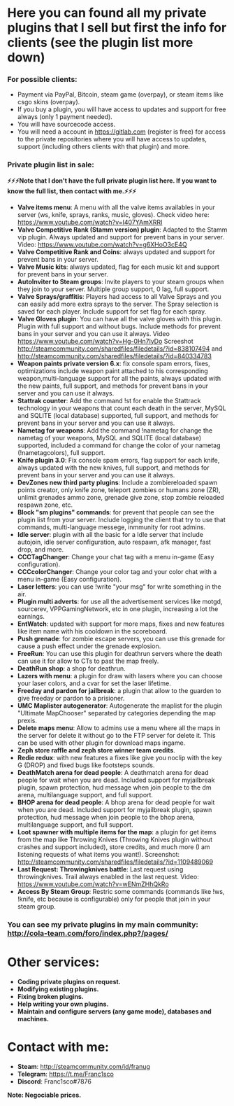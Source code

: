# Here you can found all my private plugins that I sell but first the info for clients (see the plugin list more down)

### For possible clients:

* Payment via PayPal, Bitcoin, steam game (overpay), or steam items like csgo skins (overpay).
* If you buy a plugin, you will have access to updates and support for free always (only 1 payment needed).
* You will have sourcecode access.
* You will need a account in https://gitlab.com (register is free) for access to the private repositories where you will have access to updates, support (including others clients with that plugin) and more.


### Private plugin list in sale:

**:zap::zap::zap:Note that I don't have the full private plugin list here. If you want to know the full list, then contact with me.:zap::zap::zap:**

* **Valve items menu**: A menu with all the valve items availables in your server (ws, knife, sprays, ranks, music, gloves). Check video here: https://www.youtube.com/watch?v=I407YAmXRRI
* **Valve Competitive Rank (Stamm version) plugin**: Adapted to the Stamm vip plugin. Always updated and support for prevent bans in your server. Video: https://www.youtube.com/watch?v=g6XHoO3cE4Q
* **Valve Competitive Rank and Coins**: always updated and support for prevent bans in your server.
* **Valve Music kits**: always updated, flag for each music kit and support for prevent bans in your server.
* **AutoInviter to Steam groups**: Invite players to your steam groups when they join to your server. Multiple group support, 0 lag, full support.
* **Valve Sprays/graffitis**: Players had access to all Valve Sprays and you can easily add more extra sprays to the server. The Spray selection is saved for each player. Include support for set flag for each spray.
* **Valve Gloves plugin**: You can have all the valve gloves with this plugin. Plugin with full support and without bugs. Include methods for prevent bans in your server and you can use it always. Video https://www.youtube.com/watch?v=Hg-0Hn7lyDo Screeshot http://steamcommunity.com/sharedfiles/filedetails/?id=838107494 and http://steamcommunity.com/sharedfiles/filedetails/?id=840334783
* **Weapon paints private version 6.x**: fix console spam errors, fixes, optimizations include weapon paint attached to his corresponding weapon,multi-language support for all the paints, always updated with the new paints, full support, and methods for prevent bans in your server and you can use it always.
* **Stattrak counter**: Add the command !st for enable the Stattrack technology in your weapons that count each death in the server, MySQL and SQLITE (local database) supported, full support, and methods for prevent bans in your server and you can use it always.
* **Nametag for weapons**: Add the command !nametag for change the nametag of your weapons, MySQL and SQLITE (local database) supported, included a command for change the color of your nametag (!nametagcolors), full support.
* **Knife plugin 3.0**: Fix console spam errors, flag support for each knife, always updated with the new knives, full support, and methods for prevent bans in your server and you can use it always.
* **DevZones new third party plugins**: Include a zombiereloaded spawn points creator, only knife zone, teleport zombies or humans zone (ZR), unlimit grenades ammo zone, grenade give zone, stop zombie reloaded respawn zone, etc.
* **Block "sm plugins" commands**: for prevent that people can see the plugin list from your server. Include logging the client that try to use that commands, multi-language messege, inmmunity for root admins.
* **Idle server**: plugin with all the basic for a Idle server that include autojoin, idle server configuration, auto respawn, afk manager, fast drop, and more.
* **CCCTagChanger**: Change your chat tag with a menu in-game (Easy configuration).
* **CCCcolorChanger**: Change your color tag and your color chat with a menu in-game (Easy configuration).
* **Laser letters**: you can use !write "your msg" for write something in the air.
* **Plugin multi adverts**: for use all the advertisement services like motgd, sourcerev, VPPGamingNetwork, etc in one plugin, increasing a lot the earnings.
* **EntWatch**: updated with support for more maps, fixes and new features like item name with his cooldown in the scoreboard.
* **Push grenade**: for zombie escape servers, you can use this grenade for cause a push effect under the grenade explosion.
* **FreeRun**: You can use this plugin for deathrun servers where the death can use it for allow to CTs to past the map freely.
* **DeathRun shop**: a shop for deathrun.
* **Lazers with menu**: a plugin for draw with lasers where you can choose your laser colors, and a cvar for set the laser lifetime.
* **Freeday and pardon for jailbreak**: a plugin that allow to the guarden to give freeday or pardon to a prisioner.
* **UMC Maplister autogenerator**: Autogenerate the maplist for the plugin "Ultimate MapChooser" separated by categories depending the map prexis.
* **Delete maps menu**: Allow to admins use a menu where all the maps in the server for delete it without go to the FTP server for delete it. This can be used with other plugin for download maps ingame.
* **Zeph store raffle and zeph store winner team credits**.
* **Redie redux**: with new features a fixes like give you noclip with the key G (DROP) and fixed bugs like footsteps sounds.
* **DeathMatch arena for dead people**: A deathmatch arena for dead people for wait when you are dead. Included support for myjailbreak plugin, spawn protection, hud message when join people to the dm arena, multilanguage support, and full support.
* **BHOP arena for dead people**: A bhop arena for dead people for wait when you are dead. Included support for myjailbreak plugin, spawn protection, hud message when join people to the bhop arena, multilanguage support, and full support.
* **Loot spawner with multiple items for the map**: a plugin for get items from the map like Throwing Knives (Throwing Knives plugin without crashes and support included), store credits, and much more (I am listening requests of what items you want!). Screenshot: http://steamcommunity.com/sharedfiles/filedetails/?id=1109489069
* **Last Request: Throwingknives battle**: Last request using throwingknives. Trail always enabled in the last request. Video: https://www.youtube.com/watch?v=wENmZHhQkRo
* **Access By Steam Group**: Restric some commands (commands like !ws, !knife, etc because is configurable) only for people that join in your steam group.


### You can see my private plugins in my main community: http://cola-team.com/foro/index.php?/pages/


# Other services:

* **Coding private plugins on request.**
* **Modifying existing plugins.**
* **Fixing broken plugins.**
* **Help writing your own plugins.**
* **Maintain and configure servers (any game mode), databases and machines.**


# Contact with me:  

* **Steam**: http://steamcommunity.com/id/franug
* **Telegram**: https://t.me/Franc1sco
* **Discord**: Franc1sco#7876

**Note: Negociable prices.**

